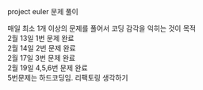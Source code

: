 project euler 문제 풀이

매일 최소 1개 이상의 문제를 풀어서 코딩 감각을 익히는 것이 목적<br>
2월 13일 1번 문제 완료<br>
2월 14일 2번 문제 완료<br>
2월 17일 3번 문제 완료<br>
2월 19일 4,5,6번 문제 완료<br> 5번문제는 하드코딩임. 리팩토링 생각하기<br>
